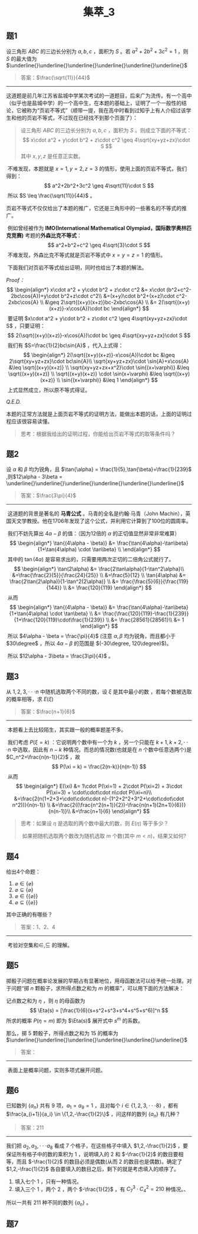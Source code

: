 <center><h1>集萃_3</h1> </center>

## 题1

设三角形 $ABC$ 的三边长分别为 $a,b,c$ ，面积为 $S$ 。若 $a^2+2b^2+3c^2=1$ ，则 $S$ 的最大值为 $\underline{}\underline{}\underline{}\underline{}\underline{}\underline{}$

> 答案：$\frac{\sqrt{11}}{44}$

------------------

​	这道题是前几年江苏省盐城中学某次考试的一道题目，后来广为流传。有一个高中（似乎也是盐城中学）的一个高中生，在本题的基础上，证明了一个一般性的结论，它被称为“页岩不等式”（顺带一提，我在高中时看到过知乎上有人介绍过该学生和他的页岩不等式，不过现在已经找不到那个页面了）：

>设三角形 $ABC$ 的三边长分别为 $a,b,c$ ，面积为 $S$ 。则成立下面的不等式：
>$$
>x\cdot a^2 + y\cdot b^2 + z\cdot c^2 \geq 4\sqrt{xy+yz+zx}\cdot S
>$$
> 其中 $x,y,z$ 是任意正实数。

​	不难发现，本题就是 $x=1,y=2,z=3$ 的情形，使用上面的页岩不等式，我们得到：
$$
a^2+2b^2+3c^2 \geq 4\sqrt{11}\cdot S
$$
​	所以 $S \leq \frac{\sqrt{11}}{44}$ 。

​	页岩不等式不仅仅给出了本题的推广，它还是三角形中的一些著名的不等式的推广。

​	例如曾经被作为 **IMO(International Mathematical Olympiad，国际数学奥林匹克竞赛)** 考题的**外森比克不等式**：
$$
a^2+b^2+c^2 \geq 4\sqrt{3}\cdot S
$$
​	不难发现，外森比克不等式就是页岩不等式中 $x=y=z=1$ 的情形。

​	下面我们对页岩不等式给出证明，同时也给出了本题的解法。

*Proof：*
$$
\begin{align*}
x\cdot a^2 + y\cdot b^2 + z\cdot c^2 &= x\cdot (b^2+c^2-2bc\cos{A})+y\cdot b^2+z\cdot c^2\\
&=(x+y)\cdot b^2+(x+z)\cdot c^2-2xbc\cos{A} \\
&\geq 2\sqrt{(x+y)(x+z)}bc-2xbc\cos{A} \\
&= 2(\sqrt{(x+y)(x+z)}-x\cos{A})\cdot bc
\end{align*}
$$
​	要证明 $x\cdot a^2 + y\cdot b^2 + z\cdot c^2 \geq 4\sqrt{xy+yz+zx}\cdot S$ ，只要证明：
$$
2(\sqrt{(x+y)(x+z)}-x\cos{A})\cdot bc \geq 4\sqrt{xy+yz+zx}\cdot S
$$
​	我们有 $S=\frac{1}{2}bc\sin{A}$ ，代入上式得：
$$
\begin{align*}
2(\sqrt{(x+y)(x+z)}-x\cos{A})\cdot bc &\geq 2\sqrt{xy+yz+zx}\cdot bc\sin{A}\\
\sqrt{xy+yz+zx}\cdot \sin{A}+x\cos{A} &\leq \sqrt{(x+y)(x+z)} \\
\sqrt{xy+yz+zx+x^2}\cdot \sin{(x+\varphi)} &\leq \sqrt{(x+y)(x+z)} \\
\sqrt{(x+y)(x+z)} \cdot \sin(x+\varphi) &\leq \sqrt{(x+y)(x+z)} \\
\sin{(x+\varphi)} &\leq 1
\end{align*}
$$
​	上式显然成立，所以原不等式得证。

*Q.E.D.*

​	本题的正常方法就是上面页岩不等式的证明方法，能做出本题的话，上面的证明过程应该很容易读懂。

> 思考：根据我给出的证明过程，你能给出页岩不等式的取等条件吗？



## 题2

设 $\alpha$ 和 $\beta$ 均为锐角，且 $\tan{\alpha} = \frac{1}{5},\tan{\beta}=\frac{1}{239}$ ,则$12\alpha - 3\beta = \underline{}\underline{}\underline{}\underline{}\underline{}\underline{}$ 

> 答案：$\frac{3\pi}{4}$

-----------------

​	这道题的背景是著名的 **马青公式** 。马青的全名是约翰·马青（John Machin），英国天文学教授。他在1706年发现了这个公式，并利用它计算到了100位的圆周率。

​	我们不妨先算出 $4\alpha - \beta$ 的值：（因为12倍的 $\alpha$ 的正切值显然非常非常难算）
$$
\begin{align*}
\tan{(4\alpha - \beta)} &= \frac{\tan(4\alpha)-\tan\beta}{1+\tan(4\alpha) \cdot \tan\beta} \\
\end{align*}
$$
​	其中的 $\tan(4\alpha)$ 是容易求出的，只需要用两次正切的二倍角公式就行了。
$$
\begin{align*}
\tan(2\alpha) &= \frac{2\tan\alpha}{1-\tan^2\alpha}\\
&=\frac{\frac{2}{5}}{\frac{24}{25}} \\
&=\frac{5}{12} \\
\tan(4\alpha) &= \frac{2\tan(2\alpha)}{1-\tan^2(2\alpha)} \\
&= \frac{\frac{5}{6}}{\frac{119}{144}} \\
&= \frac{120}{119}
\end{align*}
$$
​	从而
$$
\begin{align*}
\tan{(4\alpha - \beta)} &= \frac{\tan(4\alpha)-\tan\beta}{1+\tan(4\alpha) \cdot \tan\beta} \\
&= \frac{\frac{120}{119}-\frac{1}{239}}{1+\frac{120}{119}\cdot\frac{1}{239}} \\
&= \frac{28561}{28561}\\
&= 1
\end{align*}
$$
​	所以 $4\alpha - \beta = \frac{\pi}{4}$ (注意 $\alpha ,\beta$ 均为锐角，而且都小于 $30\degree$ ，所以 $4\alpha - \beta$ 的范围是 $(-30\degree, 120\degree)$)。

​	所以 $12\alpha - 3\beta = \frac{3\pi}{4}$ 。



## 题3

从 $1,2,3,\cdot\cdot\cdot n$ 中随机选取两个不同的数，设 $\xi$ 是其中最小的数 ，若每个数被选取的概率相等，求 $E(\xi)$ 

> 答案：$\frac{n+1}{6}$

-----------------------------------------------------

​	本题看上去比较陌生，其实跟一般的概率题差不多。	

​	我们考虑 $P(\xi = k)$ ：它说明两个数中有一个为 $k$ ，另一个只能在 $k+1,k+2,\cdot\cdot\cdot n$ 中选取，因此有 $n-k$ 种情况。而总的情况数(也就是在 $n$ 个数中任意选两个)是 $C_n^2=\frac{n(n-1)}{2}$ ，故
$$
P(\xi = k) = \frac{2(n-k)}{n(n-1)}
$$
​	从而
$$
\begin{align*}
E(\xi) &= 1\cdot P(\xi=1) + 2\cdot P(\xi=2) + 3\cdot P(\xi=3) + \cdot\cdot\cdot n\cdot P(\xi=n)\\
&=\frac{2(n(1+2+3+\cdot\cdot\cdot n)-(1^2+2^2+3^2+\cdot\cdot\cdot n^2))}{n(n-1)} \\
&=\frac{2((\frac{n^2(n+1)}{2})-\frac{n(n+1)(2n+1)}{6})}{n(n-1)}\\
&=\frac{n+1}{6}
\end{align*}
$$

> 思考：如果设 $\eta$ 是选取的两个数中最大的数，则 $E(\eta)$ 等于多少？
>
> ​     如果把随机选取两个数改为随机选取 $m$ 个数(其中 $m<n$)，结果又如何?

 

## 题4

给出4个命题：

1. $\varnothing \in \{\varnothing\}$
2. $\varnothing \subseteq \{\varnothing\}$
3. ${\varnothing} \in \{\{\varnothing\}\}$
4. $\varnothing \subseteq \{\{\varnothing\}\}$

其中正确的有哪些？

> 答案：1、2、4

-----------------------------------

​	考验对空集和$\in,\subseteq$ 的理解。



## 题5

掷骰子问题在概率论发展的早期占有显著地位，用母函数法可以给予统一处理。对于问题“掷 $n$ 颗骰子，求所得点数之和为 $m$ 的概率”，可以用下面的方法解决：

记点数之和为 $\eta$ ，则 $\eta$ 的母函数为 
$$
\Eta(s) = [\frac{1}{6}(s+s^2+s^3+s^4+s^5+s^6)]^n
$$
所求的概率 $P(\eta = m)$ 即为 $\Eta(s)$ 展开式中 $s^m$ 的系数。

那么，掷 $5$ 颗骰子，所得点数之和为 $15$ 的概率为 $\underline{}\underline{}\underline{}\underline{}\underline{}\underline{}$

> 答案：

----------------------------------

​	表面上是概率问题，实则多项式展开问题。

## 题6

已知数列 $\{a_n\}$ 共有 $9$ 项，$a_1=a_9=1$ ，且对每个 $i \in \{1,2,3,\cdot\cdot\cdot 8\}$ ，都有 $\frac{a_{i+1}}{a_i} \in \{1,2,-\frac{1}{2}\}$ ，问这样的数列 $\{a_n\}$ 有几种？

> 答案：$211$

----------------------------

我们把 $a_2,a_3,\cdot\cdot\cdot a_8$ 看成 $7$ 个格子，在这些格子中填入 $1,2,-\frac{1}{2}$ ，要保证所有格子中的数的乘积为 $1$ ，说明填入的 $2$ 和 $-\frac{1}{2}$ 的数目要相等，而且 $-\frac{1}{2}$ 的数目必须是偶数(从而 $2$ 的数目也是偶数)。确定了 $1,2,-\frac{1}{2}$ 各自要填入的数目之后，剩下的就是考虑填入的顺序了。

1. 填入七个 $1$ ，只有一种情况。
2. 填入三个 $1$ ，两个 $2$ ，两个 $-\frac{1}{2}$ ，有 $C_7^3 \cdot C_4^2 = 210$ 种情况。、

所以一共有 $211$ 种不同的数列 $\{a_n\}$ 。



## 题7

